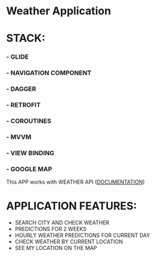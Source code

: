 # Weather Application


# STACK:

### - GLIDE

### - NAVIGATION COMPONENT

### - DAGGER

### - RETROFIT

### - COROUTINES

### - MVVM

### - VIEW BINDING

### - GOOGLE MAP



This APP works with WEATHER API ([DOCUMENTATION](https://www.weatherapi.com/docs/))
# APPLICATION FEATURES:
- SEARCH CITY AND CHECK WEATHER
- PREDICTIONS FOR 2 WEEKS
- HOURLY WEATHER PREDICTIONS FOR CURRENT DAY
- CHECK WEATHER BY CURRENT LOCATION
- SEE MY LOCATION ON THE MAP